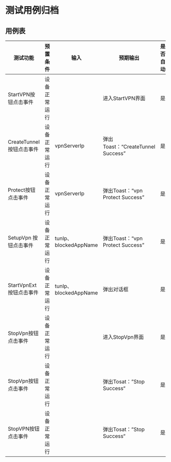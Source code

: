 # 测试用例归档

## 用例表

| 测试功能                 | 预置条件     | 输入                  | 预期输出                          | 是否自动 | 测试结果 |
| ------------------------ | ------------ | --------------------- | --------------------------------- | -------- | -------- |
| StartVPN按钮点击事件     | 设备正常运行 |                       | 进入StartVPN界面                  | 是       | pass     |
| CreateTunnel按钮点击事件 | 设备正常运行 | vpnServerIp           | 弹出Toast：“CreateTunnel Success” | 是       | pass     |
| Protect按钮点击事件      | 设备正常运行 | vpnServerIp           | 弹出Toast：“vpn Protect Success”  | 是       | pass     |
| SetupVpn 按钮点击事件    | 设备正常运行 | tunIp、blockedAppName | 弹出Toast：“vpn Protect Success”  | 是       | pass     |
| StartVpnExt 按钮点击事件 | 设备正常运行 | tunIp、blockedAppName | 弹出对话框                        | 是       | pass     |
| StopVpn按钮点击事件      | 设备正常运行 |                       | 进入StopVpn界面                   | 是       | pass     |
| StopVpn按钮点击事件      | 设备正常运行 |                       | 弹出Tosat：”Stop Success“         | 是       | pass     |
| StopVPN按钮点击事件      | 设备正常运行 |                       | 弹出Tosat：”Stop Success“         | 是       | pass     |


